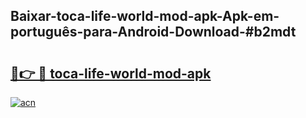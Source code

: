 ## Baixar-toca-life-world-mod-apk-Apk-em-português​-para-Android-Download-#b2mdt

# <h2><a href="https://ainizakaria.my?title=toca-life-world-mod-apk&ref=20M">🔗👉 🔴 toca-life-world-mod-apk</a></h2>

[![acn](https://github.com/user-attachments/assets/0f9c940e-d8b0-45ae-aac7-cd30a18b3e1c)](https://ainizakaria.my?title=toca-life-world-mod-apk&ref=20M)

